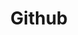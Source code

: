 ---
created: '2025-09-16T15:05:15.650964'
modified: '2025-09-17T17:15:05.748844'
ship_factor: 5
subtype: mcp-servers
tags: []
title: Github
type: tool
version: 1
---